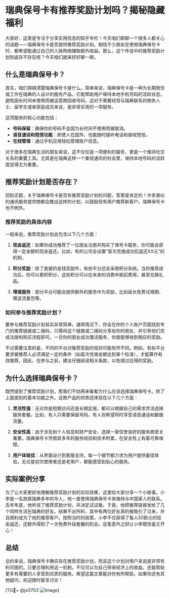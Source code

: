 # 瑞典保号卡有推荐奖励计划吗？揭秘隐藏福利

大家好，这里是专注于分享实用信息的知乎专栏！今天咱们聊聊一个很多人都关心的话题——瑞典保号卡是否提供推荐奖励计划。相信不少朋友在使用瑞典保号卡时，都希望能通过自己的人脉网络赚取额外收益。那么，这个传说中的推荐奖励计划到底存不存在呢？今天咱们就来好好聊一聊。

## 什么是瑞典保号卡？

首先，咱们得搞清楚瑞典保号卡是什么。简单来说，瑞典保号卡是一种为长期居住或工作在瑞典的人设计的服务产品。它能帮助用户保持本地手机号码的活跃状态，避免因长时间未使用而被运营商回收号码。这对于需要经常与瑞典联系的商务人士、留学生或者家庭成员来说，是非常实用的一项服务。

这项服务的核心功能包括：
- **号码保留**：确保你的号码不会因为长时间不使用而被取消。
- **语音通话和短信功能**：即使人在国外，也能随时接听电话和接收短信。
- **在线管理**：通过手机应用轻松管理账户信息。

对于很多在瑞典生活的朋友来说，这不仅仅是一项便利的服务，更是一个维持社交关系的重要工具。尤其是在瑞典这样一个重视通讯的社会里，保持本地号码的活跃度显得尤为重要。

## 推荐奖励计划是否存在？

回到正题，关于瑞典保号卡是否有推荐奖励计划的问题，答案是肯定的！许多类似的通讯服务提供商都会推出这样的计划，以鼓励现有用户推荐新客户。瑞典保号卡也不例外。

### 推荐奖励的具体内容

一般来说，推荐奖励计划会包含以下几个方面：

1. **现金返还**：如果你成功推荐了一位朋友注册并购买了保号卡服务，你可能会获得一定金额的现金返还。比如，有的公司会设置“首次充值成功后返还XX元”的机制。

2. **积分奖励**：除了直接的金钱奖励外，有些平台还会采用积分系统。当你推荐成功后，你可以累积积分，这些积分可以在未来的消费中抵扣费用，甚至兑换礼品。

3. **增值服务**：部分平台可能会提供额外的服务作为奖励，比如延长免费试用期、赠送流量包等。

### 如何参与推荐奖励计划？

要参与推荐奖励计划其实非常简单。通常情况下，你会在你的个人账户页面找到专门的推荐链接或二维码。只需将这个链接或二维码分享给你的朋友，并引导他们完成注册和购买流程即可。一旦你的朋友成功激活服务，你就能够收到相应的奖励。

不过需要注意的是，不同的平台对推荐奖励的规则可能有所不同。例如，有些平台要求被推荐人必须满足一定的条件（如首次充值金额达到某个标准），才能算作有效推荐。因此，在参与之前，建议仔细阅读相关条款，以免错过应得的奖励。

## 为什么选择瑞典保号卡？

既然提到了推荐奖励计划，那我们不妨再来看看为什么应该选择瑞典保号卡。除了上面提到的基本功能之外，这款产品的优势还体现在以下几个方面：

1. **灵活性强**：无论你是短期访问还是长期定居，都可以根据自己的需求灵活选择服务套餐。比如，有人只需要保留号码，有人则希望同时享受语音通话和数据流量。

2. **安全性高**：由于涉及到个人信息和财产安全，选择一家信誉良好的服务商至关重要。瑞典保号卡凭借其多年的服务经验和技术积累，在安全性上有着可靠保障。

3. **用户体验佳**：从界面设计到客服支持，每一个细节都力求为用户提供最佳体验。无论是初次使用者还是老用户，都能感受到贴心的服务。

## 实际案例分享

为了让大家更好地理解推荐奖励计划的实际效果，这里给大家分享一个小故事。小李是一名旅居瑞典多年的华人，他一直使用瑞典保号卡来维持与中国家人的联系。去年年底，他听说了推荐奖励计划，并决定试试看。于是，他把推荐链接发给了几个同样生活在瑞典的好友。结果不出所料，其中有两位好友真的被吸引了过来，并且顺利成为了他的推荐客户。按照当时的政策，小李不仅获得了每人50欧元的现金返还，还额外得到了一次免费升级套餐的机会。这笔意外之财让小李既惊喜又开心！

## 总结

总的来说，瑞典保号卡确实存在推荐奖励计划，而且这个计划对用户来说是非常有利可图的。只要合理利用这一机制，不仅可以为自己带来经济上的收益，还能帮助更多有需要的人享受到优质的服务。希望这篇文章能对你有所帮助，如果你还有其他疑问，欢迎随时留言讨论！

[TG💪+ @jx0703 ![Image](https://github.com/user-attachments/assets/dbca1d08-cadb-493c-b0ec-ad6f7a83f270)]